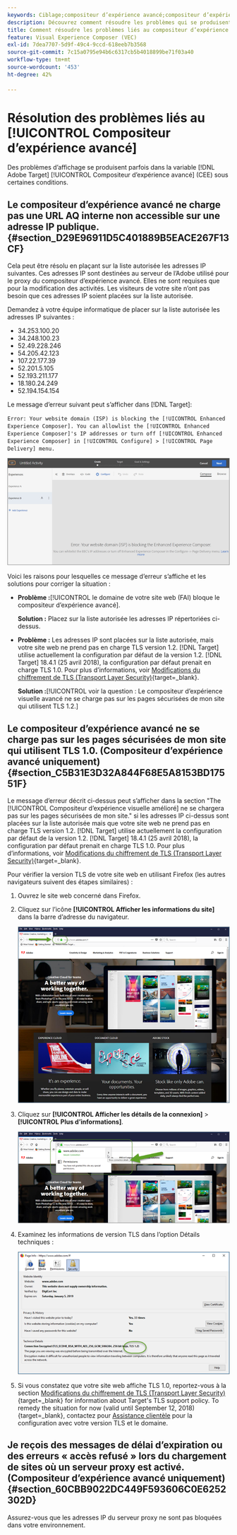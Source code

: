 ```yaml
---
keywords: Ciblage;compositeur d’expérience avancé;compositeur d’expérience visuelle;dépannage compositeur d’expérience avancé;résolution des problèmes
description: Découvrez comment résoudre les problèmes qui se produisent parfois dans l’Adobe [!DNL Target] Compositeur d’expérience avancé dans certaines conditions.
title: Comment résoudre les problèmes liés au compositeur d’expérience avancé ?
feature: Visual Experience Composer (VEC)
exl-id: 7dea7707-5d9f-49c4-9ccd-618eeb7b3568
source-git-commit: 7c15a0795e94b6c6317cb5b4018899be71f03a40
workflow-type: tm+mt
source-wordcount: '453'
ht-degree: 42%

---
```


# Résolution des problèmes liés au [!UICONTROL Compositeur d’expérience avancé]

Des problèmes d’affichage se produisent parfois dans la variable [!DNL Adobe Target] [!UICONTROL Compositeur d’expérience avancé] (CEE) sous certaines conditions.

## Le compositeur d’expérience avancé ne charge pas une URL AQ interne non accessible sur une adresse IP publique. {#section_D29E96911D5C401889B5EACE267F13CF}

Cela peut être résolu en plaçant sur la liste autorisée les adresses IP suivantes. Ces adresses IP sont destinées au serveur de l’Adobe utilisé pour le proxy du compositeur d’expérience avancé. Elles ne sont requises que pour la modification des activités. Les visiteurs de votre site n’ont pas besoin que ces adresses IP soient placées sur la liste autorisée.

Demandez à votre équipe informatique de placer sur la liste autorisée les adresses IP suivantes :

* 34.253.100.20
* 34.248.100.23
* 52.49.228.246
* 54.205.42.123
* 107.22.177.39
* 52.201.5.105
* 52.193.211.177
* 18.180.24.249
* 52.194.154.154

Le message d’erreur suivant peut s’afficher dans [!DNL Target]:

`Error: Your website domain (ISP) is blocking the [!UICONTROL Enhanced Experience Composer]. You can allowlist the [!UICONTROL Enhanced Experience Composer]'s IP addresses or turn off [!UICONTROL Enhanced Experience Composer] in [!UICONTROL Configure] > [!UICONTROL Page Delivery] menu.`

![Image EEC_error](assets/EEC_error.png)

Voici les raisons pour lesquelles ce message d’erreur s’affiche et les solutions pour corriger la situation :

* **Problème :**[!UICONTROL le domaine de votre site web (FAI) bloque le compositeur d’expérience avancé].

   **Solution :** Placez sur la liste autorisée les adresses IP répertoriées ci-dessus.

* **Problème :** Les adresses IP sont placées sur la liste autorisée, mais votre site web ne prend pas en charge TLS version 1.2. [!DNL Target] utilise actuellement la configuration par défaut de la version 1.2. [!DNL Target] 18.4.1 (25 avril 2018), la configuration par défaut prenait en charge TLS 1.0. Pour plus d’informations, voir [Modifications du chiffrement de TLS (Transport Layer Security)](https://experienceleague.corp.adobe.com/docs/target-dev/developer/implementation/tls-transport-layer-security-encryption.html){target=_blank}.

   **Solution :**[!UICONTROL voir la question : Le compositeur d’expérience visuelle avancé ne se charge pas sur les pages sécurisées de mon site qui utilisent TLS 1.2.]

## Le compositeur d’expérience avancé ne se charge pas sur les pages sécurisées de mon site qui utilisent TLS 1.0. (Compositeur d’expérience avancé uniquement)  {#section_C5B31E3D32A844F68E5A8153BD17551F}

Le message d’erreur décrit ci-dessus peut s’afficher dans la section &quot;The [!UICONTROL Compositeur d’expérience visuelle amélioré] ne se chargera pas sur les pages sécurisées de mon site.&quot; si les adresses IP ci-dessus sont placées sur la liste autorisée mais que votre site web ne prend pas en charge TLS version 1.2. [!DNL Target] utilise actuellement la configuration par défaut de la version 1.2. [!DNL Target] 18.4.1 (25 avril 2018), la configuration par défaut prenait en charge TLS 1.0. Pour plus d’informations, voir [Modifications du chiffrement de TLS (Transport Layer Security)](https://experienceleague.corp.adobe.com/docs/target-dev/developer/implementation/tls-transport-layer-security-encryption.html?lang=en){target=_blank}.

Pour vérifier la version TLS de votre site web en utilisant Firefox (les autres navigateurs suivent des étapes similaires) :

1. Ouvrez le site web concerné dans Firefox.
1. Cliquez sur l’icône **[!UICONTROL Afficher les informations du site]** dans la barre d’adresse du navigateur.

   ![image firefox_more_info](assets/firefox_more_info.png)

1. Cliquez sur **[!UICONTROL Afficher les détails de la connexion]** > **[!UICONTROL Plus d’informations]**.

   ![image firefox_more_info_2](assets/firefox_more_info_2.png)

1. Examinez les informations de version TLS dans l’option Détails techniques :

   ![image firefox_more_info_3](assets/firefox_more_info_3.png)

1. Si vous constatez que votre site web affiche TLS 1.0, reportez-vous à la section [Modifications du chiffrement de TLS (Transport Layer Security)](https://experienceleague.corp.adobe.com/docs/target-dev/developer/implementation/tls-transport-layer-security-encryption.html){target=_blank} for information about Target's TLS support policy. To remedy the situation for now (valid until September 12, 2018){target=_blank}, contactez pour [Assistance clientèle](/help/main/cmp-resources-and-contact-information.md#reference_ACA3391A00EF467B87930A450050077C) pour la configuration avec votre version TLS et le domaine.

## Je reçois des messages de délai d’expiration ou des erreurs « accès refusé » lors du chargement de sites où un serveur proxy est activé. (Compositeur d’expérience avancé uniquement)  {#section_60CBB9022DC449F593606C0E6252302D}

Assurez-vous que les adresses IP du serveur proxy ne sont pas bloquées dans votre environnement.
